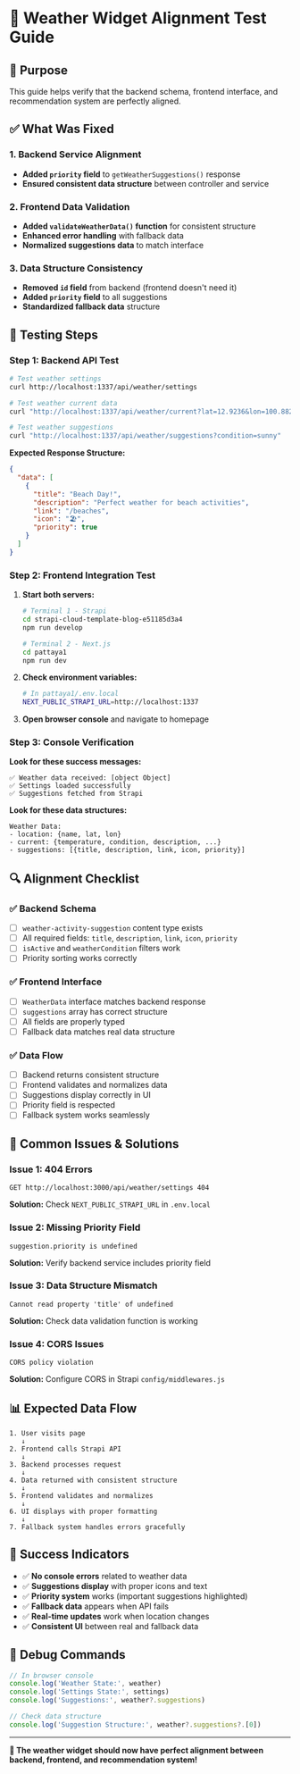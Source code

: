 # 🧪 Weather Widget Alignment Test Guide

## 🎯 Purpose
This guide helps verify that the backend schema, frontend interface, and recommendation system are perfectly aligned.

## ✅ What Was Fixed

### 1. Backend Service Alignment
- **Added `priority` field** to `getWeatherSuggestions()` response
- **Ensured consistent data structure** between controller and service

### 2. Frontend Data Validation
- **Added `validateWeatherData()` function** for consistent structure
- **Enhanced error handling** with fallback data
- **Normalized suggestions data** to match interface

### 3. Data Structure Consistency
- **Removed `id` field** from backend (frontend doesn't need it)
- **Added `priority` field** to all suggestions
- **Standardized fallback data** structure

## 🧪 Testing Steps

### Step 1: Backend API Test
```bash
# Test weather settings
curl http://localhost:1337/api/weather/settings

# Test weather current data
curl "http://localhost:1337/api/weather/current?lat=12.9236&lon=100.8825&units=metric"

# Test weather suggestions
curl "http://localhost:1337/api/weather/suggestions?condition=sunny"
```

**Expected Response Structure:**
```json
{
  "data": [
    {
      "title": "Beach Day!",
      "description": "Perfect weather for beach activities",
      "link": "/beaches",
      "icon": "🏖️",
      "priority": true
    }
  ]
}
```

### Step 2: Frontend Integration Test
1. **Start both servers:**
   ```bash
   # Terminal 1 - Strapi
   cd strapi-cloud-template-blog-e51185d3a4
   npm run develop
   
   # Terminal 2 - Next.js
   cd pattaya1
   npm run dev
   ```

2. **Check environment variables:**
   ```bash
   # In pattaya1/.env.local
   NEXT_PUBLIC_STRAPI_URL=http://localhost:1337
   ```

3. **Open browser console** and navigate to homepage

### Step 3: Console Verification
**Look for these success messages:**
```
✅ Weather data received: [object Object]
✅ Settings loaded successfully
✅ Suggestions fetched from Strapi
```

**Look for these data structures:**
```
Weather Data:
- location: {name, lat, lon}
- current: {temperature, condition, description, ...}
- suggestions: [{title, description, link, icon, priority}]
```

## 🔍 Alignment Checklist

### ✅ Backend Schema
- [ ] `weather-activity-suggestion` content type exists
- [ ] All required fields: `title`, `description`, `link`, `icon`, `priority`
- [ ] `isActive` and `weatherCondition` filters work
- [ ] Priority sorting works correctly

### ✅ Frontend Interface
- [ ] `WeatherData` interface matches backend response
- [ ] `suggestions` array has correct structure
- [ ] All fields are properly typed
- [ ] Fallback data matches real data structure

### ✅ Data Flow
- [ ] Backend returns consistent structure
- [ ] Frontend validates and normalizes data
- [ ] Suggestions display correctly in UI
- [ ] Priority field is respected
- [ ] Fallback system works seamlessly

## 🚨 Common Issues & Solutions

### Issue 1: 404 Errors
```
GET http://localhost:3000/api/weather/settings 404
```
**Solution:** Check `NEXT_PUBLIC_STRAPI_URL` in `.env.local`

### Issue 2: Missing Priority Field
```
suggestion.priority is undefined
```
**Solution:** Verify backend service includes priority field

### Issue 3: Data Structure Mismatch
```
Cannot read property 'title' of undefined
```
**Solution:** Check data validation function is working

### Issue 4: CORS Issues
```
CORS policy violation
```
**Solution:** Configure CORS in Strapi `config/middlewares.js`

## 📊 Expected Data Flow

```
1. User visits page
   ↓
2. Frontend calls Strapi API
   ↓
3. Backend processes request
   ↓
4. Data returned with consistent structure
   ↓
5. Frontend validates and normalizes
   ↓
6. UI displays with proper formatting
   ↓
7. Fallback system handles errors gracefully
```

## 🎉 Success Indicators

- ✅ **No console errors** related to weather data
- ✅ **Suggestions display** with proper icons and text
- ✅ **Priority system** works (important suggestions highlighted)
- ✅ **Fallback data** appears when API fails
- ✅ **Real-time updates** work when location changes
- ✅ **Consistent UI** between real and fallback data

## 🔧 Debug Commands

```javascript
// In browser console
console.log('Weather State:', weather)
console.log('Settings State:', settings)
console.log('Suggestions:', weather?.suggestions)

// Check data structure
console.log('Suggestion Structure:', weather?.suggestions?.[0])
```

---

**🎯 The weather widget should now have perfect alignment between backend, frontend, and recommendation system!** 